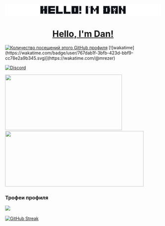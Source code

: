 <a href="https://github.com/mrezeryt"><img src="assets/images/hellonew.png"></img>
<h1 align="center">Hello, I'm <a href="https://mrezer.ru/" target="_blank">Dan!</a></h1> 
<a href="https://github.com/mrezeryt"><img src="https://komarev.com/ghpvc/?username=MrEzerYT&label=просмотры+профиля" alt="Количество посещений этого GitHub профиля"></img></a>
[![wakatime](https://wakatime.com/badge/user/767dab1f-3bfb-423d-bbf9-cc78e2a9b345.svg)](https://wakatime.com/@mrezer)
</a>

[![Discord](https://lanyard.cnrad.dev/api/578533097293873162)](https://discord.com/users/578533097293873162)

<div>
  <img height="180em" width="378em" src="https://github-readme-stats.vercel.app/api?username=mrezeryt&count_private=true&show_icons=true&theme=github_dark"/>
  <img height="180em" width="448em" src="https://github-readme-stats.vercel.app/api/top-langs/?username=mrezeryt&langs_count=6&layout=compact&theme=github_dark"/>
</div>

### Трофеи профиля
<img src="https://github-profile-trophy.vercel.app/?username=mrezeryt&column=3&theme=onedark"/>

<a href="https://mrezer.ru">[![GitHub Streak](https://github-readme-streak-stats.herokuapp.com/?user=mrezeryt)](https://git.io/streak-stats)</a>
